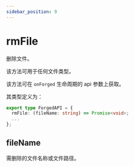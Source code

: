 ```yaml
---
sidebar_position: 9
---
```


# rmFile

删除文件。

该方法可用于任何文件类型。

该方法可在 `onForged` 生命周期的 api 参数上获取。

其类型定义为：

```ts
export type ForgedAPI = {
  rmFile: (fileName: string) => Promise<void>;
  ...
};
```

## fileName

需删除的文件名称或文件路径。
